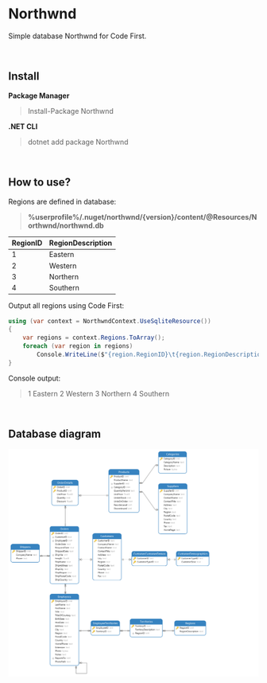 # Northwnd

Simple database Northwnd for Code First.

<br/>

## Install

**Package Manager**

> Install-Package Northwnd

**.NET CLI**

> dotnet add package Northwnd

<br/>

## How to use?

Regions are defined in database:

> **%userprofile%/.nuget/northwnd/{version}/content/@Resources/Northwnd/northwnd.db**

| RegionID | RegionDescription |
| -------- | ----------------- |
| 1        | Eastern           |
| 2        | Western           |
| 3        | Northern          |
| 4        | Southern          |

Output all regions using Code First:

```c#
using (var context = NorthwndContext.UseSqliteResource())
{
    var regions = context.Regions.ToArray();    
    foreach (var region in regions)
        Console.WriteLine($"{region.RegionID}\t{region.RegionDescription}");
}
```

Console output:

> 1       Eastern
> 2       Western
> 3       Northern
> 4       Southern

<br/>

## Database diagram

![](https://raw.githubusercontent.com/zmjack/Northwnd/master/Northwnd/%40Resources/Northwnd/Northwnd.png)

